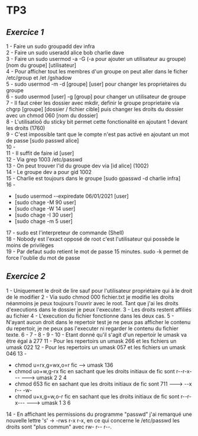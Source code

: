 # TP3
## _Exercice 1_

1 - Faire un sudo groupadd dev infra  
2 - Faire un sudo useradd alice bob charlie dave  
3 - Faire un sudo usermod -a -G (-a pour ajouter un utilisateur au groupe) [nom du groupe] [utilisateur]  
4 - Pour afficher tout les membres d'un groupe on peut aller dans le ficher /etc/group et /et /gshadow  
5 - sudo usermod -m -d [groupe] [user] pour changer les proprietaires du groupe  
6 - sudo usermod [user] -g [group] pour changer un utilisateur de groupe  
7 - Il faut créer les dossier avec mkdir, definir le groupe proprietaire via chgrp [groupe] [dossier / fichier cible] puis changer les droits du dossier avec un chmod 060 [nom du dossier]  
8 - L'utilisatioô du sticky bit permet cette fonctionalité en ajoutant 1 devant les droits (1760)  
9 - C'est impossible tant que le compte n'est pas activé en ajoutant un mot de passe [sudo passwd alice]  
10 -   
11 - Il suffit de faire id [user]  
12 - Via grep 1003 /etc/passwd  
13 - On peut trouver l'id du groupe dev via [id alice] (1002)  
14 - Le groupe dev a pour gid 1002  
15 - Charlie est toujours dans le groupe [sudo gpasswd -d charlie infra]  
16 -
- [sudo usermod --expiredate 06/01/2021 [user]
- [sudo chage -M 90 user]
- [sudo chage -W 14 user]
- [sudo chage -I 30 user]
- [sudo chage -m 5 user]

17 - sudo est l'interpreteur de commande (Shell)  
18 - Nobody est l'exact opposé de root c'est l'utilisateur qui possède le moins de privilèges  
19 - Par defaut sudo retient le mot de passe 15 minutes. sudo -k permet de force l'oublie du mot de passe   

## _Exercice 2_

1 - Uniquement le droit de lire sauf pour l'utilisateur propriétaire qui à le droit de le modifier 
2 - Via sudo chmod 000 fichier.txt je modifie les droits néanmoins je peux toujours l'ouvrir avec le root. Tant que j'ai les droits d'executions dans le dossier je peux l'executer.
3 - Les droits restent affiliés au fichier
4 - L'execution du fichier fonctionne dans les deux cas.
5 - N'ayant aucun droit dans le repertoir test je ne peux pas afficher le contenu du repertoir, je ne peux pas l'executer ni regarder le contenu du fichier texte.
6 - 
7 - 
8 -
9 - 
10 - Etant donné qu'il s'agit d'un repertoir le umask va être égal à 277
11 - Pour les repertoirs un umask 266 et les fichiers un umask 022
12 - Pour les repertoirs un umask 057 et les fichiers un umask 046
13 - 
- chmod u=rx,g=wx,o=r fic  -->  umask 136
- chmod uo+w,g-rx fic en sachant que les droits initiaux de fic sont r--r-x---  ---> umask 2 2 4
- chmod 653 fic en sachant que les droits initiaux de fic sont 711  ---> --x r-- -w-
- chmod u+x,g=w,o-r fic en sachant que les droits initiaux de fic sont r--r-x---  ---> umask 1 3 6

14 - En affichant les permissions du programme "passwd" j'ai remarqué une nouvelle lettre 's' -> -rws r-x r-x, en ce qui concerne le /etc/passwd les droits sont "plus commun" avec rw- r-- r--. 


